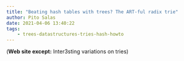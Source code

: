 ```yaml
---
title: "Beating hash tables with trees? The ART-ful radix trie"
author: Pito Salas
date: 2021-04-06 13:40:22
tags:
    - trees-datastructures-tries-hash-howto
---
```



(**Web site except:** Inter3sting variations on tries) 
